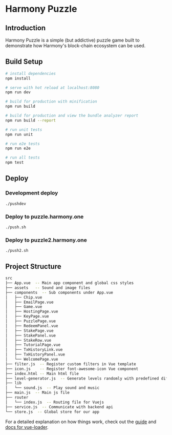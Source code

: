 # Harmony Puzzle

## Introduction

Harmony Puzzle is a simple (but addictive) puzzle game built to demonstrate how Harmony's block-chain ecosystem can be used.

## Build Setup

```bash
# install dependencies
npm install

# serve with hot reload at localhost:8080
npm run dev

# build for production with minification
npm run build

# build for production and view the bundle analyzer report
npm run build --report

# run unit tests
npm run unit

# run e2e tests
npm run e2e

# run all tests
npm test
```

## Deploy

### Development deploy

```
./pushdev
```

### Deploy to puzzle.harmony.one

```
./push.sh
```

### Deploy to puzzle2.harmony.one

```
./push2.sh
```

## Project Structure

```bash
src
├── App.vue  -- Main app component and global css styles
├── assets   -- Sound and image files
├── components  -- Sub components under App.vue
│   ├── Chip.vue
│   ├── EmailPage.vue
│   ├── Game.vue
│   ├── HostingPage.vue
│   ├── KeyPage.vue
│   ├── PuzzlePage.vue
│   ├── RedeemPanel.vue
│   ├── StakePage.vue
│   ├── StakePanel.vue
│   ├── StakeRow.vue
│   ├── TutorialPage.vue
│   ├── TxHistoryLink.vue
│   ├── TxHistoryPanel.vue
│   └── WelcomePage.vue
├── filter.js  -- Register custom filters in Vue template
├── icon.js    -- Register font-awesome-icon Vue component
├── index.html -- Main html file
├── level-generator.js  -- Generate levels randomly with predefined difficulty
├── lib
│   └── sound.js  -- Play sound and music
├── main.js  -- Main js file
├── router
│   └── index.js  -- Routing file for Vuejs
├── service.js  -- Communicate with backend api
└── store.js  -- Global store for our app
```

For a detailed explanation on how things work, check out the [guide](http://vuejs-templates.github.io/webpack/) and [docs for vue-loader](http://vuejs.github.io/vue-loader).
